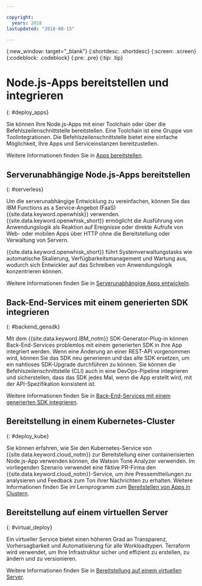 ```yaml
---

copyright:
  years: 2018
lastupdated: "2018-08-15"

---
```

{:new_window: target="_blank"}
{:shortdesc: .shortdesc}
{:screen: .screen}
{:codeblock: .codeblock}
{:pre: .pre}
{:tip: .tip}

# Node.js-Apps bereitstellen und integrieren
{: #deploy_apps}

Sie können Ihre Node.js-Apps mit einer Toolchain oder über die Befehlszeilenschnittstelle bereitstellen. Eine Toolchain ist eine Gruppe von Toolintegrationen. Die Befehlszeilenschnittstelle bietet eine einfache Möglichkeit, Ihre Apps und Serviceinstanzen bereitzustellen.

Weitere Informationen finden Sie in [Apps bereitstellen](../apps/dep-app-tool.html).

## Serverunabhängige Node.js-Apps bereitstellen
{: #serverless}

Um die serverunabhängige Entwicklung zu vereinfachen, können Sie das IBM Functions as a Service-Angebot (FaaS) {{site.data.keyword.openwhisk}} verwenden. {{site.data.keyword.openwhisk_short}} ermöglicht die Ausführung von Anwendungslogik als Reaktion auf Ereignisse oder direkte Aufrufe von Web- oder mobilen Apps über HTTP ohne die Bereitstellung oder Verwaltung von Servern.

{{site.data.keyword.openwhisk_short}} führt Systemverwaltungstasks wie automatische Skalierung, Verfügbarkeitsmanagement und Wartung aus, wodurch sich Entwickler auf das Schreiben von Anwendungslogik konzentrieren können.

Weitere Informationen finden Sie in [Serverunabhängige Apps entwickeln](../apps/deploying/functions.html).

## Back-End-Services mit einem generierten SDK integrieren
{: #backend_gensdk}

Mit dem {{site.data.keyword.IBM_notm}} SDK-Generator-Plug-in können Back-End-Services problemlos mit einem generierten SDK in Ihre App integriert werden. Wenn eine Änderung an einer REST-API vorgenommen wird, können Sie das SDK neu generieren und das alte SDK ersetzen, um ein nahtloses SDK-Upgrade durchführen zu können. Sie können die Befehlszeilenschnittstelle (CLI) auch in eine DevOps-Pipeline integrieren und sicherstellen, dass das SDK jedes Mal, wenn die App erstellt wird, mit der API-Spezifikation konsistent ist.

Weitere Informationen finden Sie in [Back-End-Services mit einem generierten SDK integrieren](../apps/deploying/api_management.html).

## Bereitstellung in einem Kubernetes-Cluster
{: #deploy_kube}

Sie können erfahren, wie Sie den Kubernetes-Service von {{site.data.keyword.cloud_notm}} zur Bereitstellung einer containerisierten Node.js-App verwenden können, die Watson Tone Analyzer verwenden. Im vorliegenden Szenario verwendet eine fiktive PR-Firma den {{site.data.keyword.cloud_notm}}-Service, um ihre Pressemitteilungen zu analysieren und Feedback zum Ton ihrer Nachrichten zu erhalten. Weitere Informationen finden Sie im Lernprogramm zum [Bereitstellen von Apps in Clustern](../containers/cs_tutorials_apps.html).

## Bereitstellung auf einem virtuellen Server
{: #virtual_deploy}

Ein virtueller Service bietet einen höheren Grad an Transparenz, Vorhersagbarkeit und Automatisierung für alle Workloadtypen. Terraform wird verwendet, um Ihre Infrastruktur sicher und effizient zu erstellen, zu ändern und zu versionieren.

Weitere Informationen finden Sie in [Bereitstellung auf einem virtuellen Server](../apps/vsi-deploy.html).
